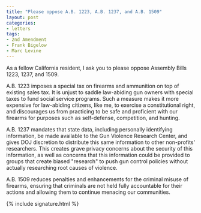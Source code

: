 ```yaml
---
title: "Please oppose A.B. 1223, A.B. 1237, and A.B. 1509"
layout: post
categories:
- letters
tags:
- 2nd Amendment
- Frank Bigelow
- Marc Levine
---
```


As a fellow California resident, I ask you to please oppose Assembly Bills 1223, 1237, and 1509.

A.B. 1223 imposes a special tax on firearms and ammunition on top of existing sales tax. It is unjust to saddle law-abiding gun owners with special taxes to fund social service programs. Such a measure makes it more expensive for law-abiding citizens, like me, to exercise a constitutional right, and discourages us from practicing to be safe and proficient with our firearms for purposes such as self-defense, competition, and hunting.

A.B. 1237 mandates that state data, including personally identifying information, be made available to the Gun Violence Research Center, and gives DOJ discretion to distribute this same information to other non-profits' researchers. This creates grave privacy concerns about the security of this information, as well as concerns that this information could be provided to groups that create biased "research" to push gun control policies without actually researching root causes of violence.

A.B. 1509 reduces penalties and enhancements for the criminal misuse of firearms, ensuring that criminals are not held fully accountable for their actions and allowing them to continue menacing our communities.

{% include signature.html %}
